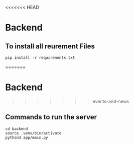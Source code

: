 <<<<<<< HEAD
# Backend 
## To install all reurement Files
`pip install -r requirements.txt`

=======
# Backend
>>>>>>> events-and-news
## Commands to run the server
`cd backend` <br/>
`source .venv/bin/activate` <br/>
`python3 app/main.py` <br/>
